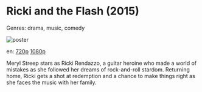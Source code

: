 # Ricki and the Flash (2015)

Genres: drama, music, comedy

![poster](http://image.tmdb.org/t/p/w500/aAEze9iEijSPYATn8ge4jC4AIp4.jpg)

en:
  [720p](magnet:?xt=urn:btih:E1AE60102207DE5324FE2AEA8E498510D8C7D91A&tr=udp://glotorrents.pw:6969/announce&tr=udp://tracker.opentrackr.org:1337/announce&tr=udp://torrent.gresille.org:80/announce&tr=udp://tracker.openbittorrent.com:80&tr=udp://tracker.coppersurfer.tk:6969&tr=udp://tracker.leechers-paradise.org:6969&tr=udp://p4p.arenabg.ch:1337&tr=udp://tracker.internetwarriors.net:1337)
  [1080p](magnet:?xt=urn:btih:47C3C801DE975D7FD62FFCEE8D4A3F494707375E&tr=udp://glotorrents.pw:6969/announce&tr=udp://tracker.opentrackr.org:1337/announce&tr=udp://torrent.gresille.org:80/announce&tr=udp://tracker.openbittorrent.com:80&tr=udp://tracker.coppersurfer.tk:6969&tr=udp://tracker.leechers-paradise.org:6969&tr=udp://p4p.arenabg.ch:1337&tr=udp://tracker.internetwarriors.net:1337)
  


Meryl Streep stars as Ricki Rendazzo, a guitar heroine who made a world of mistakes as she followed her dreams of rock-and-roll stardom. Returning home, Ricki gets a shot at redemption and a chance to make things right as she faces the music with her family.